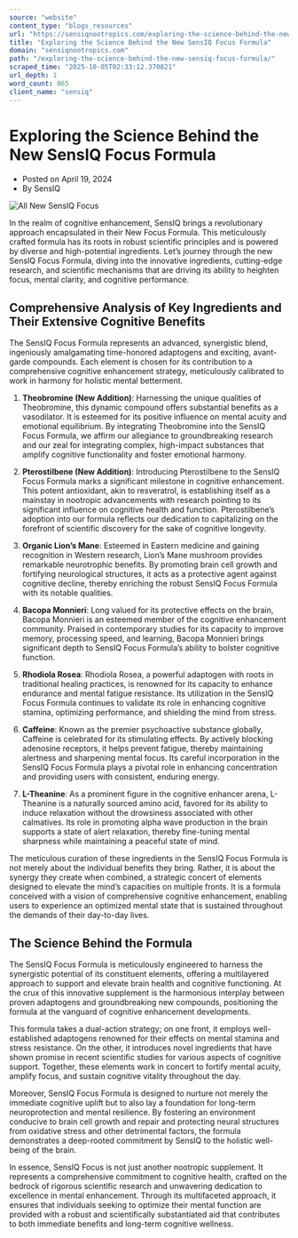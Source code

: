 ```yaml
---
source: "website"
content_type: "blogs_resources"
url: "https://sensiqnootropics.com/exploring-the-science-behind-the-new-sensiq-focus-formula/"
title: "Exploring the Science Behind the New SensIQ Focus Formula"
domain: "sensiqnootropics.com"
path: "/exploring-the-science-behind-the-new-sensiq-focus-formula/"
scraped_time: "2025-10-05T02:33:12.370821"
url_depth: 1
word_count: 865
client_name: "sensiq"
---
```


# Exploring the Science Behind the New SensIQ Focus Formula

*   Posted on April 19, 2024
*   By SensIQ

![All New SensIQ Focus](https://sensiqnootropics.com/wp-content/uploads/2024/04/Exploring-the-Science-Behind-the-New-Focus-Formula-4.webp)

In the realm of cognitive enhancement, SensIQ brings a revolutionary approach encapsulated in their New Focus Formula. This meticulously crafted formula has its roots in robust scientific principles and is powered by diverse and high-potential ingredients. Let’s journey through the new SensIQ Focus Formula, diving into the innovative ingredients, cutting-edge research, and scientific mechanisms that are driving its ability to heighten focus, mental clarity, and cognitive performance.

## Comprehensive Analysis of Key Ingredients and Their Extensive Cognitive Benefits

The SensIQ Focus Formula represents an advanced, synergistic blend, ingeniously amalgamating time-honored adaptogens and exciting, avant-garde compounds. Each element is chosen for its contribution to a comprehensive cognitive enhancement strategy, meticulously calibrated to work in harmony for holistic mental betterment.

1.  **Theobromine (New Addition)**: Harnessing the unique qualities of Theobromine, this dynamic compound offers substantial benefits as a vasodilator. It is esteemed for its positive influence on mental acuity and emotional equilibrium. By integrating Theobromine into the SensIQ Focus Formula, we affirm our allegiance to groundbreaking research and our zeal for integrating complex, high-impact substances that amplify cognitive functionality and foster emotional harmony.

2.  **Pterostilbene (New Addition)**: Introducing Pterostilbene to the SensIQ Focus Formula marks a significant milestone in cognitive enhancement. This potent antioxidant, akin to resveratrol, is establishing itself as a mainstay in nootropic advancements with research pointing to its significant influence on cognitive health and function. Pterostilbene’s adoption into our formula reflects our dedication to capitalizing on the forefront of scientific discovery for the sake of cognitive longevity.

3.  **Organic Lion’s Mane**: Esteemed in Eastern medicine and gaining recognition in Western research, Lion’s Mane mushroom provides remarkable neurotrophic benefits. By promoting brain cell growth and fortifying neurological structures, it acts as a protective agent against cognitive decline, thereby enriching the robust SensIQ Focus Formula with its notable qualities.

4.  **Bacopa Monnieri**: Long valued for its protective effects on the brain, Bacopa Monnieri is an esteemed member of the cognitive enhancement community. Praised in contemporary studies for its capacity to improve memory, processing speed, and learning, Bacopa Monnieri brings significant depth to SensIQ Focus Formula’s ability to bolster cognitive function.

5.  **Rhodiola Rosea**: Rhodiola Rosea, a powerful adaptogen with roots in traditional healing practices, is renowned for its capacity to enhance endurance and mental fatigue resistance. Its utilization in the SensIQ Focus Formula continues to validate its role in enhancing cognitive stamina, optimizing performance, and shielding the mind from stress.

6.  **Caffeine**: Known as the premier psychoactive substance globally, Caffeine is celebrated for its stimulating effects. By actively blocking adenosine receptors, it helps prevent fatigue, thereby maintaining alertness and sharpening mental focus. Its careful incorporation in the SensIQ Focus Formula plays a pivotal role in enhancing concentration and providing users with consistent, enduring energy.

7.  **L-Theanine**: As a prominent figure in the cognitive enhancer arena, L-Theanine is a naturally sourced amino acid, favored for its ability to induce relaxation without the drowsiness associated with other calmatives. Its role in promoting alpha wave production in the brain supports a state of alert relaxation, thereby fine-tuning mental sharpness while maintaining a peaceful state of mind.

The meticulous curation of these ingredients in the SensIQ Focus Formula is not merely about the individual benefits they bring. Rather, it is about the synergy they create when combined, a strategic concert of elements designed to elevate the mind’s capacities on multiple fronts. It is a formula conceived with a vision of comprehensive cognitive enhancement, enabling users to experience an optimized mental state that is sustained throughout the demands of their day-to-day lives.

## The Science Behind the Formula

The SensIQ Focus Formula is meticulously engineered to harness the synergistic potential of its constituent elements, offering a multilayered approach to support and elevate brain health and cognitive functioning. At the crux of this innovative supplement is the harmonious interplay between proven adaptogens and groundbreaking new compounds, positioning the formula at the vanguard of cognitive enhancement developments.

This formula takes a dual-action strategy; on one front, it employs well-established adaptogens renowned for their effects on mental stamina and stress resistance. On the other, it introduces novel ingredients that have shown promise in recent scientific studies for various aspects of cognitive support. Together, these elements work in concert to fortify mental acuity, amplify focus, and sustain cognitive vitality throughout the day.

Moreover, SensIQ Focus Formula is designed to nurture not merely the immediate cognitive uplift but to also lay a foundation for long-term neuroprotection and mental resilience. By fostering an environment conducive to brain cell growth and repair and protecting neural structures from oxidative stress and other detrimental factors, the formula demonstrates a deep-rooted commitment by SensIQ to the holistic well-being of the brain.

In essence, SensIQ Focus is not just another nootropic supplement. It represents a comprehensive commitment to cognitive health, crafted on the bedrock of rigorous scientific research and unwavering dedication to excellence in mental enhancement. Through its multifaceted approach, it ensures that individuals seeking to optimize their mental function are provided with a robust and scientifically substantiated aid that contributes to both immediate benefits and long-term cognitive wellness.